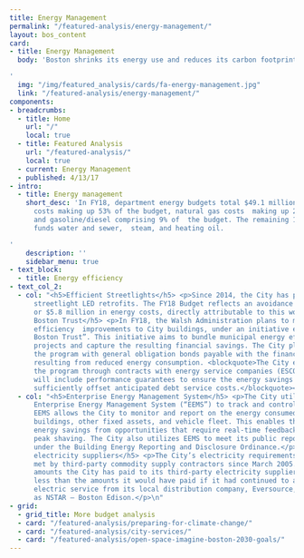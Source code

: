 ```yaml
---
title: Energy Management
permalink: "/featured-analysis/energy-management/"
layout: bos_content
card:
- title: Energy Management
  body: 'Boston shrinks its energy use and reduces its carbon footprint.  See how.

'
  img: "/img/featured_analysis/cards/fa-energy-management.jpg"
  link: "/featured-analysis/energy-management/"
components:
- breadcrumbs:
  - title: Home
    url: "/"
    local: true
  - title: Featured Analysis
    url: "/featured-analysis/"
    local: true
  - current: Energy Management
  - published: 4/13/17
- intro:
  - title: Energy management
    short_desc: 'In FY18, department energy budgets total $49.1 million with  electricity
      costs making up 53% of the budget, natural gas costs  making up 26% of the budget
      and gasoline/diesel comprising 9% of  the budget. The remaining 12% of the budget
      funds water and sewer,  steam, and heating oil.

'
    description: ''
    sidebar_menu: true
- text_block:
  - title: Energy efficiency
- text_col_2:
  - col: "<h5>Efficient Streetlights</h5> <p>Since 2014, the City has performed 18,551
      streetlight LED retrofits. The FY18 Budget reflects an avoidance of 33.6 mWh,
      or $5.8 million in energy costs, directly attributable to this work.</p> <h5>Renew
      Boston Trust</h5> <p>In FY18, the Walsh Administration plans to make energy
      efficiency  improvements to City buildings, under an initiative entitled “Renew
      Boston Trust”. This initiative aims to bundle municipal energy efficiency renovation
      projects and capture the resulting financial savings. The City plans to finance
      the program with general obligation bonds payable with the financial savings
      resulting from reduced energy consumption. <blockquote>The City expects to implement
      the program through contracts with energy service companies (ESCOs). The contracts
      will include performance guarantees to ensure the energy savings produced will
      sufficiently offset anticipated debt service costs.</blockquote></p>\n"
  - col: "<h5>Enterprise Energy Management System</h5> <p>The City utilizes a cloud-based
      Enterprise Energy Management System (“EEMS”) to track and control energy use.
      EEMS allows the City to monitor and report on the energy consumed by its 314
      buildings, other fixed assets, and vehicle fleet. This enables the City to maximize
      energy savings from opportunities that require real-time feedback, such as electricity
      peak shaving. The City also utilizes EEMS to meet its public reporting obligations
      under the Building Energy Reporting and Disclosure Ordinance.</p> <h5>Third-party
      electricity suppliers</h5> <p>The City’s electricity requirements have been
      met by third-party commodity supply contractors since March 2005. To date, the
      amounts the City has paid to its third-party electricity suppliers have been
      less than the amounts it would have paid if it had continued to accept default
      electric service from its local distribution company, Eversource, formerly known
      as NSTAR – Boston Edison.</p>\n"
- grid:
  - grid_title: More budget analysis
  - card: "/featured-analysis/preparing-for-climate-change/"
  - card: "/featured-analysis/city-services/"
  - card: "/featured-analysis/open-space-imagine-boston-2030-goals/"
---
```


